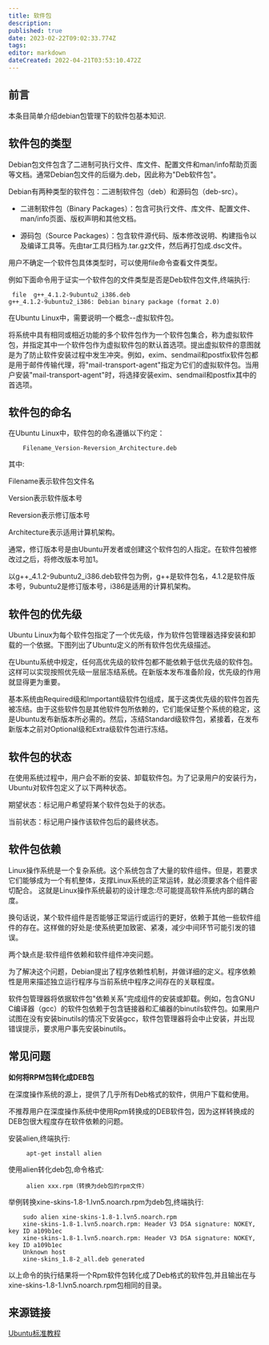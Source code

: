 ```yaml
---
title: 软件包
description: 
published: true
date: 2023-02-22T09:02:33.774Z
tags: 
editor: markdown
dateCreated: 2022-04-21T03:53:10.472Z
---
```


## 前言

本条目简单介绍debian包管理下的软件包基本知识.

## 软件包的类型
Debian包文件包含了二进制可执行文件、库文件、配置文件和man/info帮助页面等文档。通常Debian包文件的后缀为.deb，因此称为"Deb软件包"。

Debian有两种类型的软件包：二进制软件包（deb）和源码包（deb-src）。

- 二进制软件包（Binary Packages）：包含可执行文件、库文件、配置文件、man/info页面、版权声明和其他文档。

- 源码包（Source Packages）：包含软件源代码、版本修改说明、构建指令以及编译工具等。先由tar工具归档为.tar.gz文件，然后再打包成.dsc文件。

用户不确定一个软件包具体类型时，可以使用file命令查看文件类型。

例如下面命令用于证实一个软件包的文件类型是否是Deb软件包文件,终端执行:

     file  g++_4.1.2-9ubuntu2_i386.deb
    g++_4.1.2-9ubuntu2_i386: Debian binary package (format 2.0)

在Ubuntu Linux中，需要说明一个概念--虚拟软件包。

将系统中具有相同或相近功能的多个软件包作为一个软件包集合，称为虚拟软件包，并指定其中一个软件包作为虚拟软件包的默认首选项。提出虚拟软件的意图就是为了防止软件安装过程中发生冲突。例如，exim、sendmail和postfix软件包都是用于邮件传输代理，将"mail-transport-agent"指定为它们的虚拟软件包。当用户安装"mail-transport-agent"时，将选择安装exim、sendmail和postfix其中的首选项。

## 软件包的命名

在Ubuntu Linux中，软件包的命名遵循以下约定：

        Filename_Version-Reversion_Architecture.deb

其中:

Filename表示软件包文件名

Version表示软件版本号

Reversion表示修订版本号

Architecture表示适用计算机架构。

通常，修订版本号是由Ubuntu开发者或创建这个软件包的人指定。在软件包被修改过之后，将修改版本号加1。

以g++_4.1.2-9ubuntu2_i386.deb软件包为例，g++是软件包名，4.1.2是软件版本号，9ubuntu2是修订版本号，i386是适用的计算机架构。
## 软件包的优先级
Ubuntu Linux为每个软件包指定了一个优先级，作为软件包管理器选择安装和卸载的一个依据。下图列出了Ubuntu定义的所有软件包优先级描述。

在Ubuntu系统中规定，任何高优先级的软件包都不能依赖于低优先级的软件包。这样可以实现按照优先级一层层冻结系统。在新版本发布准备阶段，优先级的作用就显得更为重要。

基本系统由Required级和Important级软件包组成，属于这类优先级的软件包首先被冻结。由于这些软件包是其他软件包所依赖的，它们能保证整个系统的稳定，这是Ubuntu发布新版本所必需的。然后，冻结Standard级软件包，紧接着，在发布新版本之前对Optional级和Extra级软件包进行冻结。

## 软件包的状态
在使用系统过程中，用户会不断的安装、卸载软件包。为了记录用户的安装行为，Ubuntu对软件包定义了以下两种状态。

期望状态：标记用户希望将某个软件包处于的状态。

当前状态：标记用户操作该软件包后的最终状态。

## 软件包依赖
Linux操作系统是一个复杂系统。这个系统包含了大量的软件组件。但是，若要求它们能够成为一个有机整体，支撑Linux系统的正常运转，就必须要求各个组件密切配合。
这就是Linux操作系统最初的设计理念:尽可能提高软件系统内部的耦合度。

换句话说，某个软件组件是否能够正常运行或运行的更好，依赖于其他一些软件组件的存在。这样做的好处是:使系统更加致密、紧凑，减少中间环节可能引发的错误。

两个缺点是:软件组件依赖和软件组件冲突问题。

为了解决这个问题，Debian提出了程序依赖性机制，并做详细的定义。程序依赖性是用来描述独立运行程序与当前系统中程序之间存在的关联程度。

软件包管理器将依据软件包"依赖关系"完成组件的安装或卸载。例如，包含GNU C编译器（gcc）的软件包依赖于包含链接器和汇编器的binutils软件包。如果用户试图在没有安装binutils的情况下安装gcc，软件包管理器将会中止安装，并出现错误提示，要求用户事先安装binutils。

## 常见问题

**如何将RPM包转化成DEB包**

在深度操作系统的源上，提供了几乎所有Deb格式的软件，供用户下载和使用。

不推荐用户在深度操作系统中使用Rpm转换成的DEB软件包，因为这样转换成的DEB包很大程度存在软件依赖的问题。

安装alien,终端执行:

         apt-get install alien

使用alien转化deb包,命令格式:

         alien xxx.rpm（转换为deb包的rpm文件）

举例转换xine-skins-1.8-1.lvn5.noarch.rpm为deb包,终端执行:

        sudo alien xine-skins-1.8-1.lvn5.noarch.rpm
        xine-skins-1.8-1.lvn5.noarch.rpm: Header V3 DSA signature: NOKEY, key ID a109b1ec
        xine-skins-1.8-1.lvn5.noarch.rpm: Header V3 DSA signature: NOKEY, key ID a109b1ec
        Unknown host
        xine-skins_1.8-2_all.deb generated

以上命令的执行结果将一个Rpm软件包转化成了Deb格式的软件包,并且输出在与xine-skins-1.8-1.lvn5.noarch.rpm包相同的目录。

## 来源链接
[Ubuntu标准教程](http://book.51cto.com/art/200811/96247.htm)
